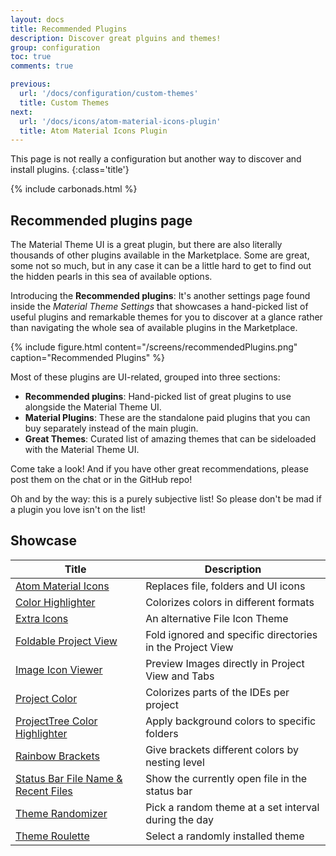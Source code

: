 ```yaml
---
layout: docs
title: Recommended Plugins
description: Discover great plguins and themes!
group: configuration
toc: true
comments: true

previous:
  url: '/docs/configuration/custom-themes'
  title: Custom Themes
next:
  url: '/docs/icons/atom-material-icons-plugin'
  title: Atom Material Icons Plugin
---
```


This page is not really a configuration but another way to discover and install plugins.
{:class='title'}

{% include carbonads.html %}

## Recommended plugins page

The Material Theme UI is a great plugin, but there are also literally thousands of other plugins available in the Marketplace. Some are great, some not so much,
but in any case it can be
a little hard to get to find out the hidden pearls in this sea of available options.

Introducing the **Recommended plugins**: It's another settings page found inside the _Material Theme Settings_ that showcases a hand-picked list of useful
plugins and remarkable themes for you to discover at a glance rather than navigating the whole sea of available plugins in the Marketplace.

{% include figure.html content="/screens/recommendedPlugins.png" caption="Recommended Plugins" %}

Most of these plugins are UI-related, grouped into three sections:

- **Recommended plugins**: Hand-picked list of great plugins to use alongside the Material Theme UI.
- **Material Plugins**: These are the standalone paid plugins that you can buy separately instead of the main plugin.
- **Great Themes**: Curated list of amazing themes that can be sideloaded with the Material Theme UI.

Come take a look! And if you have other great recommendations, please post them on the chat or in the GitHub repo!

Oh and by the way: this is a purely subjective list! So please don't be mad if a plugin you love isn't on the list!

## Showcase

| Title                                                                                                                 | Description                                               |
|-----------------------------------------------------------------------------------------------------------------------|-----------------------------------------------------------|
| [Atom Material Icons                 ](https://plugins.jetbrains.com/plugin/10044-atom-material-icons              )  | Replaces file, folders and UI icons                       |
| [Color Highlighter                   ](https://plugins.jetbrains.com/plugin/13309-color-highlighter                )  | Colorizes colors in different formats                     |
| [Extra Icons                         ](https://plugins.jetbrains.com/plugin/11058-extra-icons                      )  | An alternative File Icon Theme                            |
| [Foldable Project View               ](https://plugins.jetbrains.com/plugin/17288-foldable-projectview             )  | Fold ignored and specific directories in the Project View |
| [Image Icon Viewer                   ](https://plugins.jetbrains.com/plugin/11096-image-icon-viewer                )  | Preview Images directly in Project View and Tabs          |
| [Project Color                       ](https://plugins.jetbrains.com/plugin/19463-project-color                    )  | Colorizes parts of the IDEs per project                   |
| [ProjectTree Color Highlighter       ](https://plugins.jetbrains.com/plugin/13951-projecttree-color-highlighter    )  | Apply background colors to specific folders               |
| [Rainbow Brackets                    ](https://plugins.jetbrains.com/plugin/10080-rainbow-brackets                 )  | Give brackets different colors by nesting level           |
| [Status Bar File Name & Recent Files ](https://plugins.jetbrains.com/plugin/18290-status-bar-file-name--recent-files) | Show the currently open file in the status bar            |
| [Theme Randomizer                    ](https://plugins.jetbrains.com/plugin/16107-theme-randomizer                 )  | Pick a random theme at a set interval during the day      |
| [Theme Roulette                      ](https://plugins.jetbrains.com/plugin/17782-theme-roulette                   )  | Select a randomly installed theme                         |


